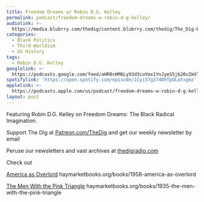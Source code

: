```yaml
---
title: Freedom Dreams w/ Robin D.G. Kelley
permalink: podcast/freedom-dreams-w-robin-d-g-kelley/
audiolink: >-
  https://media.blubrry.com/thedig/content.blubrry.com/thedig/The_Dig-EP_390-Kelley.mp3
categories:
  - Black Politics
  - Third Worldism
  - US History
tags:
  - Robin D.G. Kelley
googlelink: >-
  https://podcasts.google.com/feed/aHR0cHM6Ly93d3cuYmx1YnJyeS5jb20vZmVlZHMvdGhlZGlnLnhtbA/episode/aHR0cHM6Ly90aGVkaWcuYmx1YnJyeS5uZXQvP3A9MjMzNQ?sa=X&ved=0CAUQkfYCahcKEwi44f7r1b-AAxUAAAAAHQAAAAAQNg
spotifylink: 'https://open.spotify.com/episode/1Cyi57g374O9fpOLatxgmz'
applelink: >-
  https://podcasts.apple.com/us/podcast/freedom-dreams-w-robin-d-g-kelley/id1043245989?i=1000596981113
layout: post
---
```


Featuring Robin D.G. Kelley on Freedom Dreams: The Black Radical Imagination.

Support The Dig at [Patreon.com/TheDig](http://patreon.com/TheDig) and get our weekly newsletter by email

Peruse our newsletters and vast archives at [thedigradio.com](http://thedigradio.com)

Check out

[America as Overlord](http://haymarketbooks.org/books/1958-america-as-overlord) haymarketbooks.org/books/1958-america-as-overlord

[The Men With the Pink Triangle](http://haymarketbooks.org/books/1935-the-men-with-the-pink-triangle) haymarketbooks.org/books/1935-the-men-with-the-pink-triangle
